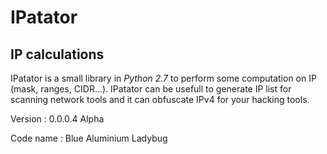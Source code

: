 # IPatator
## IP calculations


IPatator is a small library in _Python 2.7_ to perform some computation on IP (mask, ranges, CIDR...).
IPatator can be usefull to generate IP list for scanning network tools and it can obfuscate IPv4 for your hacking tools.

Version : 0.0.0.4 Alpha

Code name : Blue ﻿Aluminium Ladybug

